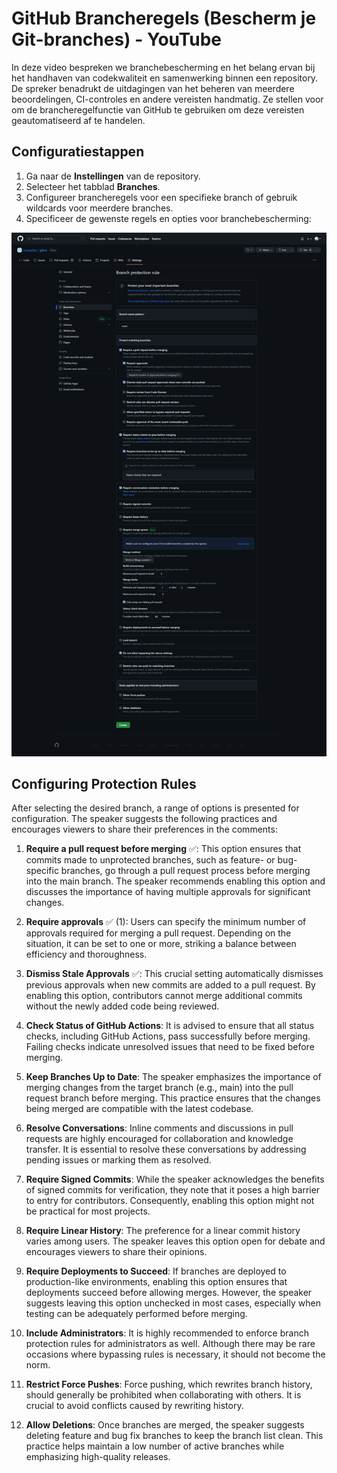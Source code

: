 # GitHub Brancheregels (Bescherm je Git-branches) - YouTube

In deze video bespreken we branchebescherming en het belang ervan bij het handhaven van codekwaliteit en samenwerking binnen een repository. De spreker benadrukt de uitdagingen van het beheren van meerdere beoordelingen, CI-controles en andere vereisten handmatig. Ze stellen voor om de brancheregelfunctie van GitHub te gebruiken om deze vereisten geautomatiseerd af te handelen.

## Configuratiestappen

1. Ga naar de **Instellingen** van de repository.
2. Selecteer het tabblad **Branches**.
3. Configureer brancheregels voor een specifieke branch of gebruik wildcards voor meerdere branches.
4. Specificeer de gewenste regels en opties voor branchebescherming:

![git protected branches](_assets/images/git/git_protected_branches.png)

## Configuring Protection Rules

After selecting the desired branch, a range of options is presented for configuration. The speaker suggests the following practices and encourages viewers to share their preferences in the comments:

1. **Require a pull request before merging** ✅: This option ensures that commits made to unprotected branches, such as feature- or bug-specific branches, go through a pull request process before merging into the main branch. The speaker recommends enabling this option and discusses the importance of having multiple approvals for significant changes.

2. **Require approvals** ✅ (1): Users can specify the minimum number of approvals required for merging a pull request. Depending on the situation, it can be set to one or more, striking a balance between efficiency and thoroughness.

3. **Dismiss Stale Approvals** ✅: This crucial setting automatically dismisses previous approvals when new commits are added to a pull request. By enabling this option, contributors cannot merge additional commits without the newly added code being reviewed.

4. **Check Status of GitHub Actions**: It is advised to ensure that all status checks, including GitHub Actions, pass successfully before merging. Failing checks indicate unresolved issues that need to be fixed before merging.

5. **Keep Branches Up to Date**: The speaker emphasizes the importance of merging changes from the target branch (e.g., main) into the pull request branch before merging. This practice ensures that the changes being merged are compatible with the latest codebase.

6. **Resolve Conversations**: Inline comments and discussions in pull requests are highly encouraged for collaboration and knowledge transfer. It is essential to resolve these conversations by addressing pending issues or marking them as resolved.

7. **Require Signed Commits**: While the speaker acknowledges the benefits of signed commits for verification, they note that it poses a high barrier to entry for contributors. Consequently, enabling this option might not be practical for most projects.

8. **Require Linear History**: The preference for a linear commit history varies among users. The speaker leaves this option open for debate and encourages viewers to share their opinions.

9. **Require Deployments to Succeed**: If branches are deployed to production-like environments, enabling this option ensures that deployments succeed before allowing merges. However, the speaker suggests leaving this option unchecked in most cases, especially when testing can be adequately performed before merging.

10. **Include Administrators**: It is highly recommended to enforce branch protection rules for administrators as well. Although there may be rare occasions where bypassing rules is necessary, it should not become the norm.

11. **Restrict Force Pushes**: Force pushing, which rewrites branch history, should generally be prohibited when collaborating with others. It is crucial to avoid conflicts caused by rewriting history.

12. **Allow Deletions**: Once branches are merged, the speaker suggests deleting feature and bug fix branches to keep the branch list clean. This practice helps maintain a low number of active branches while emphasizing high-quality releases.
